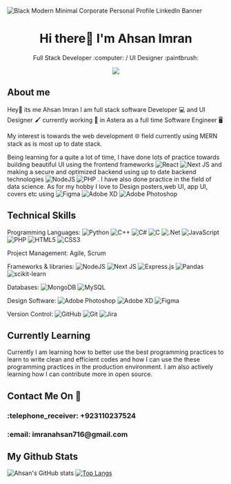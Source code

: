 ![Black Modern Minimal Corporate Personal Profile LinkedIn Banner](https://user-images.githubusercontent.com/60193296/182192503-e112b77e-a527-4f2f-9bcb-c1c36f3b72f5.png)

<h1 align='center'> Hi there👋 I'm Ahsan Imran </h1>
<p align='center'>Full Stack Developer :computer: / UI Designer :paintbrush: </p>
<p align='center'><a href="https://www.linkedin.com/in/ahsan-imran-/"><img src="https://img.shields.io/badge/linkedin-%230077B5.svg?style=for-the-badge&logo=linkedin&logoColor=white"></img></a></p>

## About me
Hey👋 its me Ahsan Imran I am full stack software Developer :computer: and UI Designer :paintbrush: currently working :man: in Astera as a full time Software Engineer :desktop_computer:

My interest is towards the web development :globe_with_meridians: field currently using MERN stack as is most up to date stack.
 
Being learning for a quite a lot of time, I have done lots of practice towards building beautiful UI using the frontend frameworks ![React](https://img.shields.io/badge/react-%2320232a.svg?style=for-the-badge&logo=react&logoColor=%2361DAFB) 	![Next JS](https://img.shields.io/badge/Next-black?style=for-the-badge&logo=next.js&logoColor=white) and making a secure and optimized backend using up to date backend technologies ![NodeJS](https://img.shields.io/badge/node.js-6DA55F?style=for-the-badge&logo=node.js&logoColor=white) ![PHP](https://img.shields.io/badge/php-%23777BB4.svg?style=for-the-badge&logo=php&logoColor=white) . I have also done practice in the field of data science. As for my hobby I love to Design posters,web UI, app UI, covers etc using ![Figma](https://img.shields.io/badge/figma-%23F24E1E.svg?style=for-the-badge&logo=figma&logoColor=white) ![Adobe XD](https://img.shields.io/badge/Adobe%20XD-470137?style=for-the-badge&logo=Adobe%20XD&logoColor=#FF61F6)
![Adobe Photoshop](https://img.shields.io/badge/adobe%20photoshop-%2331A8FF.svg?style=for-the-badge&logo=adobe%20photoshop&logoColor=white)

## Technical Skills
Programming Languages: ![Python](https://img.shields.io/badge/python-3670A0?style=for-the-badge&logo=python&logoColor=ffdd54)	![C++](https://img.shields.io/badge/c++-%2300599C.svg?style=for-the-badge&logo=c%2B%2B&logoColor=white) ![C#](https://img.shields.io/badge/c%23-%23239120.svg?style=for-the-badge&logo=c-sharp&logoColor=white) ![C](https://img.shields.io/badge/c-%2300599C.svg?style=for-the-badge&logo=c&logoColor=white) ![.Net](https://img.shields.io/badge/.NET-5C2D91?style=for-the-badge&logo=.net&logoColor=white) 	![JavaScript](https://img.shields.io/badge/javascript-%23323330.svg?style=for-the-badge&logo=javascript&logoColor=%23F7DF1E) 	![PHP](https://img.shields.io/badge/php-%23777BB4.svg?style=for-the-badge&logo=php&logoColor=white) ![HTML5](https://img.shields.io/badge/html5-%23E34F26.svg?style=for-the-badge&logo=html5&logoColor=white) 	![CSS3](https://img.shields.io/badge/css3-%231572B6.svg?style=for-the-badge&logo=css3&logoColor=white)

Project Management: Agile, Scrum

Frameworks & libraries: ![NodeJS](https://img.shields.io/badge/node.js-6DA55F?style=for-the-badge&logo=node.js&logoColor=white) ![Next JS](https://img.shields.io/badge/Next-black?style=for-the-badge&logo=next.js&logoColor=white) ![Express.js](https://img.shields.io/badge/express.js-%23404d59.svg?style=for-the-badge&logo=express&logoColor=%2361DAFB) ![Pandas](https://img.shields.io/badge/pandas-%23150458.svg?style=for-the-badge&logo=pandas&logoColor=white) ![scikit-learn](https://img.shields.io/badge/scikit--learn-%23F7931E.svg?style=for-the-badge&logo=scikit-learn&logoColor=white)

Databases: ![MongoDB](https://img.shields.io/badge/MongoDB-%234ea94b.svg?style=for-the-badge&logo=mongodb&logoColor=white) ![MySQL](https://img.shields.io/badge/mysql-%2300f.svg?style=for-the-badge&logo=mysql&logoColor=white)

Design Software: ![Adobe Photoshop](https://img.shields.io/badge/adobe%20photoshop-%2331A8FF.svg?style=for-the-badge&logo=adobe%20photoshop&logoColor=white) ![Adobe XD](https://img.shields.io/badge/Adobe%20XD-470137?style=for-the-badge&logo=Adobe%20XD&logoColor=#FF61F6) ![Figma](https://img.shields.io/badge/figma-%23F24E1E.svg?style=for-the-badge&logo=figma&logoColor=white)

Version Control: ![GitHub](https://img.shields.io/badge/github-%23121011.svg?style=for-the-badge&logo=github&logoColor=white) ![Git](https://img.shields.io/badge/git-%23F05033.svg?style=for-the-badge&logo=git&logoColor=white) ![Jira](https://img.shields.io/badge/jira-%230A0FFF.svg?style=for-the-badge&logo=jira&logoColor=white)

## Currently Learning

Currently I am learning how to better use the best programming practices to learn to write clean and efficient codes and how I can use the these programming practices in the production environment.
I am also actively learning how I can contribute more in open source.

## Contact Me On :iphone:

<h3> :telephone_receiver: +923110237524 </h3>
<h3> :email: imranahsan716@gmail.com </h3>

## My Github Stats
![Ahsan's GitHub stats](https://github-readme-stats.vercel.app/api?username=ahsan7162&show_icons=true&theme=radical)
[![Top Langs](https://github-readme-stats.vercel.app/api/top-langs/?username=ahsan7162&show_icons=true&theme=radical&layout=compact&langs_count=10)](https://github.com/ahsan7162)

<!--
**ahsan7162/ahsan7162** is a ✨ _special_ ✨ repository because its `README.md` (this file) appears on your GitHub profile.

Here are some ideas to get you started:

- 🔭 I’m currently working on ...
- 🌱 I’m currently learning ...
- 👯 I’m looking to collaborate on ...
- 🤔 I’m looking for help with ...
- 💬 Ask me about ...
- 📫 How to reach me: ...
- 😄 Pronouns: ...
- ⚡ Fun fact: ...
-->
